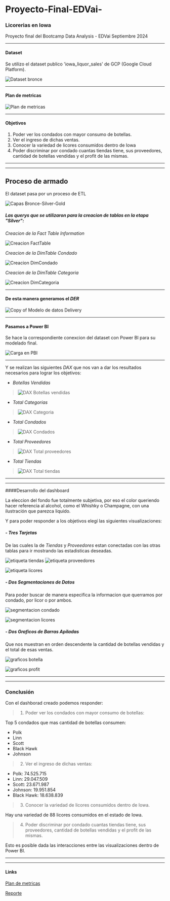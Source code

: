 # Proyecto-Final-EDVai-
### Licorerias en Iowa
Proyecto final del Bootcamp Data Analysis - EDVai Septiembre 2024


------------

#### Dataset
Se utilizo el dataset publico 'iowa_liquor_sales' de GCP (Google Cloud Platform).

![Dataset bronce](https://github.com/user-attachments/assets/2658e0a5-1a67-45f2-89c9-229f1e1e6f80)

------------

#### Plan de metricas

![Plan de metricas](https://github.com/user-attachments/assets/0db39c71-6404-41b7-91af-724c8dce35c0)


------------

#### Objetivos

1) Poder ver los condados con mayor consumo de botellas.
2) Ver el ingreso de dichas ventas.
3) Conocer la variedad de licores consumidos dentro de Iowa
4) Poder discriminar por condado cuantas tiendas tiene, sus proveedores, cantidad de botellas vendidas y el profit de las mismas.


------------


------------

## Proceso de armado

El dataset pasa por un proceso de ETL 

![Capas Bronce-Silver-Gold](https://github.com/user-attachments/assets/4b135eb4-46d0-4f39-aa05-92f73b0ac373)

##### Las querys que se utilizaron para la creacion de tablas en la etapa "Silver":

_Creacion de la Fact Table Information_

![Creacion FactTable](https://github.com/user-attachments/assets/5e109b38-0ef2-4587-b7e0-700f242a36e0)

_Creacion de la DimTable Condado_

![Creacion DimCondado](https://github.com/user-attachments/assets/b19b7e73-bd25-405d-bd4b-02965bac78f5)


_Creacion de la DimTable Categoria_

![Creacion DimCategoria](https://github.com/user-attachments/assets/ebab0b71-742a-4199-b1a6-114a4fdf5568)



------------


#### De esta manera generamos el _DER_

![Copy of Modelo de datos Delivery](https://github.com/user-attachments/assets/86364f39-22f8-47cc-b366-ab957ea53ebf)



------------

#### Pasamos a Power BI

Se hace la correspondiente conexcion del dataset con Power BI para su modelado final.


![Carga en PBI](https://github.com/user-attachments/assets/d7f2f719-8558-4442-84f7-8341d8867fda)



------------


Y se realizan las siguientes _DAX_ que nos van a dar los resultados necesarios para lograr los objetivos:

- _Botellas Vendidas_

> ![DAX Botellas vendidas](https://github.com/user-attachments/assets/c91b9499-4bc4-46e3-8248-779ca60728c6)

- _Total Categorias_

> ![DAX Categoria](https://github.com/user-attachments/assets/c12fdd97-dba7-4298-956a-f4d7295a283b)

- _Total Condados_

> ![DAX Condados](https://github.com/user-attachments/assets/6e48be6b-c81f-450f-ad7d-f2e8453e90b2)

- _Total Proveedores_

> ![DAX Total proveedores](https://github.com/user-attachments/assets/740ed516-b5a4-4d05-ac53-460e85f98be4)

- _Total Tiendas_

> ![DAX Total tiendas](https://github.com/user-attachments/assets/3694cc72-7f6d-471c-9451-a8490193f06e)


------------


------------


####Desarrollo del dashboard

La eleccion del fondo fue totalmente subjetiva, por eso el color queriendo hacer referencia al alcohol, como el Whishky o Champagne, con una ilustración que parezca liquido.

Y para poder responder a los objetivos elegí las siguientes visualizaciones:

##### - Tres Tarjetas 
De las cuales la de _Tiendas_ y _Proveedores_ estan conectadas con las otras tablas para ir mostrando las estadisticas deseadas.

![etiqueta tiendas](https://github.com/user-attachments/assets/426c188f-ae50-488a-b28c-9cd0c5c1ebc3) ![etiqueta proveedores](https://github.com/user-attachments/assets/d8c2baeb-76fb-40ed-83f4-a7ba3aa8af79) 

![etiqueta licores](https://github.com/user-attachments/assets/e5e1bb30-79ca-49c0-8a5b-cba2b93857a0)

##### - Dos Segmentaciones de Datos
Para poder buscar de manera especifica la informacion que querramos por condado, por licor o por ambos.

![segmentacion condado](https://github.com/user-attachments/assets/4c0b7e2a-f6ff-46b0-a36d-e6348565eb51) 

![segmentacion licores](https://github.com/user-attachments/assets/ef43e4c3-e217-4705-80bb-9b0b51f2779a)

##### - Dos Graficos de Barras Apiladas
Que nos muestran en orden descendente la cantidad de botellas vendidas y el total de esas ventas.

![graficos botella](https://github.com/user-attachments/assets/ba383fd6-600e-454e-a52c-296494312f1c)

![graficos profit](https://github.com/user-attachments/assets/d35fe634-fe7f-48f9-8392-0acffe23a502)


------------


------------

### Conclusión 

Con el dashborad creado podemos responder:

> 1) Poder ver los condados con mayor consumo de botellas:

Top 5 condados que mas cantidad de botellas consumen: 
- Polk
- Linn
- Scott
- Black Hawk
- Johnson

> 2) Ver el ingreso de dichas ventas:

- Polk: 74.525.715
- Linn: 29.047.509
- Scott: 23.671.987
- Johnson: 19.951.854
- Black Hawk: 18.638.839

> 3) Conocer la variedad de licores consumidos dentro de Iowa.

Hay una variedad de 88 licores consumidos en el estado de Iowa.

> 4) Poder discriminar por condado cuantas tiendas tiene, sus proveedores, cantidad de botellas vendidas y el profit de las mismas.

Esto es posible dada las interacciones entre las visualizaciones dentro de Power BI.


------------


------------

#### Links

[Plan de metricas](https://docs.google.com/spreadsheets/d/1psw-AfYKo22d12-FGllV50YzXXV3PYvgAYOIC864kiI/edit?gid=0#gid=0)

[Reporte](https://app.powerbi.com/view?r=eyJrIjoiY2I2MmYyZjYtZDA5Ny00NjUzLTgyM2UtNDJkNjU5ZjM3OTY4IiwidCI6IjVmZDQ5ZTJkLTYxMDctNGVkZi1iMDQ1LTEwOTUxZDNiNWZmNSIsImMiOjR9)
